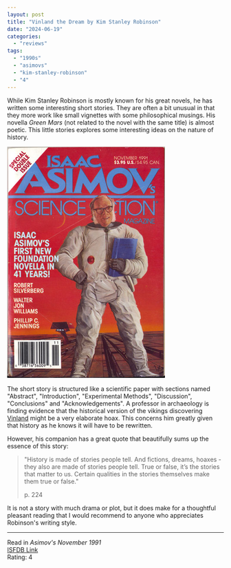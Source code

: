 ```yaml
---
layout: post
title: "Vinland the Dream by Kim Stanley Robinson"
date: "2024-06-19"
categories:
  - "reviews"
tags:
  - "1990s"
  - "asimovs"
  - "kim-stanley-robinson"
  - "4"
---
```


While Kim Stanley Robinson is mostly known for his great novels, he has written some interesting short stories.
They are often a bit unusual in that they more work like small vignettes with some philosophical musings.
His novella *Green Mars* (not related to the novel with the same title) is almost poetic.
This little stories explores some interesting ideas on the nature of history.

![Asimov's November 1991](/assets/images/asimovs1991november.jpg)

The short story is structured like a scientific paper with sections named "Abstract", "Introduction", "Experimental Methods", "Discussion", "Conclusions" and "Acknowledgements".
A professor in archaeology is finding evidence that the historical version of the vikings discovering [Vinland](https://en.wikipedia.org/wiki/Vinland) might be a very elaborate hoax.
This concerns him greatly given that history as he knows it will have to be rewritten.

However, his companion has a great quote that beautifully sums up the essence of this story:

> "History is made of stories people tell. And fictions, dreams, hoaxes - they also are made of stories people tell. True or false, it’s the stories that matter to us. Certain qualities in the stories themselves make them true or false."
>
> p. 224

It is not a story with much drama or plot, but it does make for a thoughtful pleasant reading that I would recommend to anyone who appreciates Robinson's writing style.

* * *

Read in _Asimov's November 1991_\
[ISFDB Link](https://www.isfdb.org/cgi-bin/title.cgi?40817)\
Rating: 4
